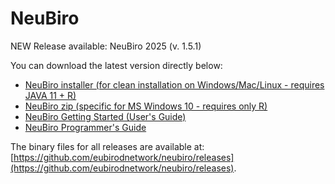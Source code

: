 # NeuBiro

NEW Release available: NeuBiro 2025 (v. 1.5.1)

You can download the latest version directly below:

- [NeuBiro installer (for clean installation on Windows/Mac/Linux - requires JAVA 11 + R)](https://github.com/eubirodnetwork/neubiro/releases/download/1.5.1/neubiro-installer-1.5.1.jar)
- [NeuBiro zip (specific for MS Windows 10 - requires only R)](https://github.com/eubirodnetwork/neubiro/releases/download/1.5.1/neubiro-1.5.1.zip)
- [NeuBiro Getting Started (User's Guide)](https://github.com/eubirodnetwork/neubiro/releases/download/1.5.1/gettingstarted.pdf)
- [NeuBiro Programmer's Guide](https://github.com/eubirodnetwork/neubiro/releases/download/1.5.1/programmersguide.pdf)

The binary files for all releases are available at: [https://github.com/eubirodnetwork/neubiro/releases](https://github.com/eubirodnetwork/neubiro/releases).
